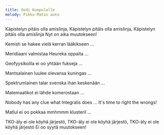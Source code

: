 ```yaml
---
title: Oodi Kumpulalle
melody: Pikku-Matin auto
---
```


Käpistelyn pitäis olla amislinja,
Käpistelyn pitäis olla amislinja,
Käpistelyn pitäis olla amislinja
Nyt on aika muutokseen!

Kemisti se hakee vielä kerran lääkikseen ...

Meridiaani valmistaa Heureka oppaita ...

Geofyysikoilla ei oo yhtään fukseja ...

Mantsalainen luulee olevansa kuningas ...

Spektrumlainen talar svenska ihan keskenään ...

Matemaatikot ei lähde komerostaan ...

Nobody has any clue what Integralis does ...
It's time to right the wrongs!

Matlul ei oo pokkaa mmhmmm klusteril ...

TKO-äly ei ole köyhä järjestö,
TKO-äly ei ole köyhä järjestö,
TKO-äly ei ole köyhä järjestö
Ei oo syytä muutokseen!
